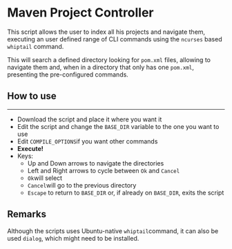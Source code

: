 # Maven Project Controller

This script allows the user to index all his projects and navigate them, executing an user defined range of CLI commands using the `ncurses` based `whiptail` command.

This will search a defined directory looking for `pom.xml` files, allowing to navigate them and, when in a directory that only has one `pom.xml`, presenting the pre-configured commands.

## How to use
-------------
* Download the script and place it where you want it
* Edit the script and change the `BASE_DIR` variable to the one you want to use
* Edit `COMPILE_OPTIONS`if you want other commands
* **Execute!**
* Keys:
	* Up and Down arrows to navigate the directories
	* Left and Right arrows to cycle between `Ok` and `Cancel`
	* `Ok`will select
	* `Cancel`will go to the previous directory
	* `Escape` to return to `BASE_DIR` or, if already on `BASE_DIR`, exits the script

## Remarks
Although the scripts uses Ubuntu-native `whiptail`command, it can also be used `dialog`, which might need to be installed. 
